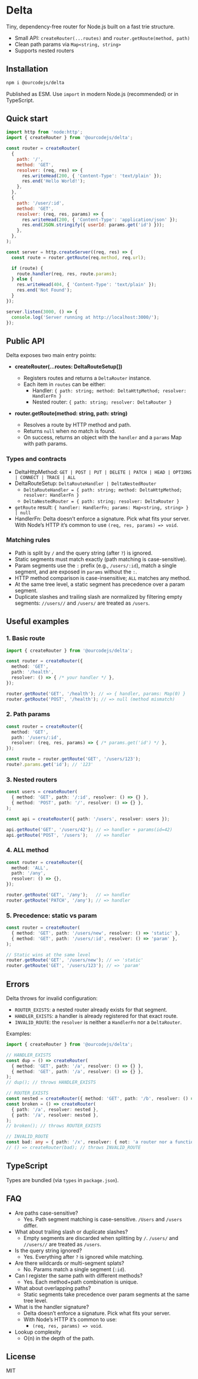 # Delta

Tiny, dependency-free router for Node.js built on a fast trie structure.

- Small API: `createRouter(...routes)` and `router.getRoute(method, path)`
- Clean path params via `Map<string, string>`
- Supports nested routers

## Installation

```sh
npm i @ourcodejs/delta
```

Published as ESM. Use `import` in modern Node.js (recommended) or in TypeScript.

## Quick start

```js
import http from 'node:http';
import { createRouter } from '@ourcodejs/delta';

const router = createRouter(
  {
    path: '/',
    method: 'GET',
    resolver: (req, res) => {
      res.writeHead(200, { 'Content-Type': 'text/plain' });
      res.end('Hello World!');
    },
  },
  {
    path: '/user/:id',
    method: 'GET',
    resolver: (req, res, params) => {
      res.writeHead(200, { 'Content-Type': 'application/json' });
      res.end(JSON.stringify({ userId: params.get('id') }));
    },
  },
);

const server = http.createServer((req, res) => {
  const route = router.getRoute(req.method, req.url);

  if (route) {
    route.handler(req, res, route.params);
  } else {
    res.writeHead(404, { 'Content-Type': 'text/plain' });
    res.end('Not Found');
  }
});

server.listen(3000, () => {
  console.log('Server running at http://localhost:3000/');
});
```

## Public API

Delta exposes two main entry points:

- **createRouter(...routes: DeltaRouteSetup[])**
  - Registers routes and returns a `DeltaRouter` instance.
  - Each item in `routes` can be either:
    - Handler: `{ path: string; method: DeltaHttpMethod; resolver: HandlerFn }`
    - Nested router: `{ path: string; resolver: DeltaRouter }`

- **router.getRoute(method: string, path: string)**
  - Resolves a route by HTTP method and path.
  - Returns `null` when no match is found.
  - On success, returns an object with the `handler` and a `params` Map with path params.

### Types and contracts

- DeltaHttpMethod: `GET | POST | PUT | DELETE | PATCH | HEAD | OPTIONS | CONNECT | TRACE | ALL`
- DeltaRouteSetup: `DeltaRouteHandler | DeltaNestedRouter`
  - `DeltaRouteHandler = { path: string; method: DeltaHttpMethod; resolver: HandlerFn }`
  - `DeltaNestedRouter = { path: string; resolver: DeltaRouter }`
- `getRoute` result: `{ handler: HandlerFn; params: Map<string, string> } | null`
- HandlerFn: Delta doesn’t enforce a signature. Pick what fits your server. With Node’s HTTP it’s common to use `(req, res, params) => void`.

### Matching rules

- Path is split by `/` and the query string (after `?`) is ignored.
- Static segments must match exactly (path matching is case-sensitive).
- Param segments use the `:` prefix (e.g., `/users/:id`), match a single segment, and are exposed in `params` without the `:`.
- HTTP method comparison is case-insensitive; `ALL` matches any method.
- At the same tree level, a static segment has precedence over a param segment.
- Duplicate slashes and trailing slash are normalized by filtering empty segments: `//users//` and `/users/` are treated as `/users`.

## Useful examples

### 1. Basic route

```ts
import { createRouter } from '@ourcodejs/delta';

const router = createRouter({
  method: 'GET',
  path: '/health',
  resolver: () => { /* your handler */ },
});

router.getRoute('GET', '/health'); // => { handler, params: Map(0) }
router.getRoute('POST', '/health'); // => null (method mismatch)
```

### 2. Path params

```ts
const router = createRouter({
  method: 'GET',
  path: '/users/:id',
  resolver: (req, res, params) => { /* params.get('id') */ },
});

const route = router.getRoute('GET', '/users/123');
route?.params.get('id'); // '123'
```

### 3. Nested routers

```ts
const users = createRouter(
  { method: 'GET', path: '/:id', resolver: () => {} },
  { method: 'POST', path: '/', resolver: () => {} },
);

const api = createRouter({ path: '/users', resolver: users });

api.getRoute('GET', '/users/42'); // => handler + params(id=42)
api.getRoute('POST', '/users');   // => handler
```

### 4. ALL method

```ts
const router = createRouter({
  method: 'ALL',
  path: '/any',
  resolver: () => {},
});

router.getRoute('GET', '/any');   // => handler
router.getRoute('PATCH', '/any'); // => handler
```

### 5. Precedence: static vs param

```ts
const router = createRouter(
  { method: 'GET', path: '/users/new', resolver: () => 'static' },
  { method: 'GET', path: '/users/:id', resolver: () => 'param' },
);

// Static wins at the same level
router.getRoute('GET', '/users/new'); // => 'static'
router.getRoute('GET', '/users/123'); // => 'param'
```

## Errors

Delta throws for invalid configuration:

- `ROUTER_EXISTS`: a nested router already exists for that segment.
- `HANDLER_EXISTS`: a handler is already registered for that exact route.
- `INVALID_ROUTE`: the `resolver` is neither a `HandlerFn` nor a `DeltaRouter`.

Examples:

```ts
import { createRouter } from '@ourcodejs/delta';

// HANDLER_EXISTS
const dup = () => createRouter(
  { method: 'GET', path: '/a', resolver: () => {} },
  { method: 'GET', path: '/a', resolver: () => {} },
);
// dup(); // throws HANDLER_EXISTS

// ROUTER_EXISTS
const nested = createRouter({ method: 'GET', path: '/b', resolver: () => {} });
const broken = () => createRouter(
  { path: '/a', resolver: nested },
  { path: '/a', resolver: nested },
);
// broken(); // throws ROUTER_EXISTS

// INVALID_ROUTE
const bad: any = { path: '/x', resolver: { not: 'a router nor a function' } };
// () => createRouter(bad); // throws INVALID_ROUTE
```

## TypeScript

Types are bundled (via `types` in `package.json`).

## FAQ

- Are paths case-sensitive?
  - Yes. Path segment matching is case-sensitive. `/Users` and `/users` differ.
- What about trailing slash or duplicate slashes?
  - Empty segments are discarded when splitting by `/`. `/users/` and `//users//` are treated as `/users`.
- Is the query string ignored?
  - Yes. Everything after `?` is ignored while matching.
- Are there wildcards or multi-segment splats?
  - No. Params match a single segment (`:id`).
- Can I register the same path with different methods?
  - Yes. Each method+path combination is unique.
- What about overlapping paths?
  - Static segments take precedence over param segments at the same tree level.
- What is the handler signature?
  - Delta doesn’t enforce a signature. Pick what fits your server. 
  - With Node’s HTTP it’s common to use:
    - `(req, res, params) => void`.
- Lookup complexity
  - O(n) in the depth of the path.

## License

MIT
